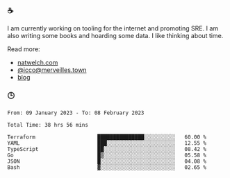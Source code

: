 ### ☕

I am currently working on tooling for the internet and promoting SRE. I am also writing some books and hoarding some data. I like thinking about time. 

Read more:

 - [natwelch.com](https://natwelch.com)
 - [@icco@merveilles.town](https://merveilles.town/@icco)
 - [blog](https://writing.natwelch.com)

### 🕒

<!--START_SECTION:waka-->

```text
From: 09 January 2023 - To: 08 February 2023

Total Time: 38 hrs 56 mins

Terraform                    ███████████████░░░░░░░░░░   60.00 %
YAML                         ███░░░░░░░░░░░░░░░░░░░░░░   12.55 %
TypeScript                   ██░░░░░░░░░░░░░░░░░░░░░░░   08.42 %
Go                           █▒░░░░░░░░░░░░░░░░░░░░░░░   05.58 %
JSON                         █░░░░░░░░░░░░░░░░░░░░░░░░   04.08 %
Bash                         ▓░░░░░░░░░░░░░░░░░░░░░░░░   02.65 %
```

<!--END_SECTION:waka-->
